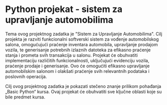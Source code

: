 <h1>Python projekat - sistem za upravljanje automobilima</h1>
Tema ovog projektnog zadatka je "Sistem za Upravljanje Automobilima". Cilj projekta je razviti
funkcionalni softverski sistem za vođenje automobilskog salona, omogućujući praćenje inventara
automobila, upravljanje prodajom vozila, te generisanje potrebnih izlaznih datoteka za efikasno
praćenje stanja i prometa svih transakcija u salonu. Projekat će obuhvatiti implementaciju različitih
funkcionalnosti, uključujući evidenciju vozila, praćenje prodaje i generisanje. Ovo će omogućiti efikasno
upravljanje automobilskim salonom i olakšati praćenje svih relevantnih podataka i poslovnih operacija.

Cilj ovog projektnog zadatka je pokazati stečeno znanje prilikom pohađanja „Basic Python“ kursa.
Ovaj projekat će obuhvatiti sve ključne oblasti koje su bile predmet kursa.
